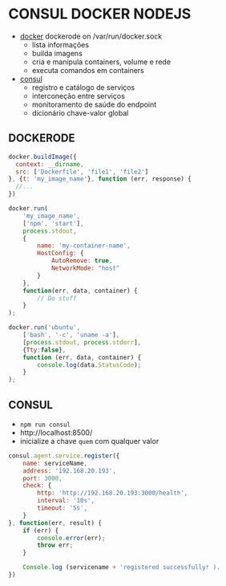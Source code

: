 # CONSUL DOCKER NODEJS
- [docker](https://github.com/apocas/dockerode) dockerode on /var/run/docker.sock
    - lista informações
    - builda imagens
    - cria e manipula containers, volume e rede
    - executa comandos em containers
- [consul](https://developpaper.com/node-js-consul-realize-service-registration-health-check-and-configuration-center/)
    - registro e catálogo de serviços
    - interconeção entre serviços
    - monitoramento de saúde do endpoint
    - dicionário chave-valor global

## DOCKERODE
```javascript
docker.buildImage({
  context: __dirname,
  src: ['Dockerfile', 'file1', 'file2']
}, {t: 'my_image_name'}, function (err, response) {
  //...
})
```
```javascript
docker.run(
	'my_image_name',
	['npm', 'start'],
	process.stdout,
	{
		name: 'my-container-name',
		HostConfig: {
            AutoRemove: true,
            NetworkMode: "host"
        }
	},
	function(err, data, container) {
		// Do stuff
	}
);
```
```javascript
docker.run('ubuntu',
    ['bash', '-c', 'uname -a'],
    [process.stdout, process.stderr],
    {Tty:false},
    function (err, data, container) {
        console.log(data.StatusCode);
    }
);
```

## CONSUL
- `npm run consul`
- http://localhost:8500/
- inicialize a chave `quem` com qualquer valor

```javascript
consul.agent.service.register({
    name: serviceName,
    address: '192.168.20.193',
    port: 3000,
    check: {
        http: 'http://192.168.20.193:3000/health',
        interval: '10s',
        timeout: '5s',
    }
}, function(err, result) {
    if (err) {
        console.error(err);
        throw err;
    }

    Console.log (servicename + 'registered successfully! ).
})
```